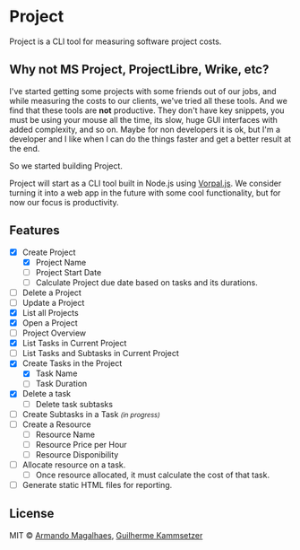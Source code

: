 # Project

Project is a CLI tool for measuring software project costs.

## Why not MS Project, ProjectLibre, Wrike, etc?

I've started getting some projects with some friends out of our jobs, and while measuring the costs to our clients, we've tried all these tools. And we find that these tools are **not** productive. They don't have key snippets, you must be using your mouse all the time, its slow, huge GUI interfaces with added complexity, and so on. Maybe for non developers it is ok, but I'm a developer and I like when I can do the things faster and get a better result at the end.

So we started building Project.

Project will start as a CLI tool built in Node.js using [Vorpal.js](http://vorpal.js.org/). We consider turning it into a web app in the future with some cool functionality, but for now our focus is productivity.

## Features

- [x] Create Project
  - [x] Project Name
  - [ ] Project Start Date
  - [ ] Calculate Project due date based on tasks and its durations.
- [ ] Delete a Project
- [ ] Update a Project
- [x] List all Projects
- [x] Open a Project
- [ ] Project Overview
- [x] List Tasks in Current Project
- [ ] List Tasks and Subtasks in Current Project
- [x] Create Tasks in the Project
  - [x] Task Name
  - [ ] Task Duration
- [x] Delete a task
  - [ ] Delete task subtasks
- [ ] Create Subtasks in a Task <small>*(in progress)*</small>
- [ ] Create a Resource
  - [ ] Resource Name
  - [ ] Resource Price per Hour
  - [ ] Resource Disponibility
- [ ] Allocate resource on a task.
  - [ ] Once resource allocated, it must calculate the cost of that task.
- [ ] Generate static HTML files for reporting.

## License

MIT ©
[Armando Magalhaes](http://github.com/armand1m),
[Guilherme Kammsetzer](http://github.com/guilhermelimak)
